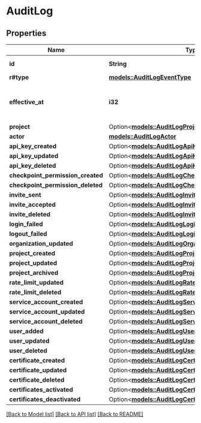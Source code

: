 # AuditLog

## Properties

Name | Type | Description | Notes
------------ | ------------- | ------------- | -------------
**id** | **String** | The ID of this log. | 
**r#type** | [**models::AuditLogEventType**](AuditLogEventType.md) |  | 
**effective_at** | **i32** | The Unix timestamp (in seconds) of the event. | 
**project** | Option<[**models::AuditLogProject**](AuditLog_project.md)> |  | [optional]
**actor** | [**models::AuditLogActor**](AuditLogActor.md) |  | 
**api_key_created** | Option<[**models::AuditLogApiKeyCreated**](AuditLog_api_key_created.md)> |  | [optional]
**api_key_updated** | Option<[**models::AuditLogApiKeyUpdated**](AuditLog_api_key_updated.md)> |  | [optional]
**api_key_deleted** | Option<[**models::AuditLogApiKeyDeleted**](AuditLog_api_key_deleted.md)> |  | [optional]
**checkpoint_permission_created** | Option<[**models::AuditLogCheckpointPermissionCreated**](AuditLog_checkpoint_permission_created.md)> |  | [optional]
**checkpoint_permission_deleted** | Option<[**models::AuditLogCheckpointPermissionDeleted**](AuditLog_checkpoint_permission_deleted.md)> |  | [optional]
**invite_sent** | Option<[**models::AuditLogInviteSent**](AuditLog_invite_sent.md)> |  | [optional]
**invite_accepted** | Option<[**models::AuditLogInviteAccepted**](AuditLog_invite_accepted.md)> |  | [optional]
**invite_deleted** | Option<[**models::AuditLogInviteAccepted**](AuditLog_invite_accepted.md)> |  | [optional]
**login_failed** | Option<[**models::AuditLogLoginFailed**](AuditLog_login_failed.md)> |  | [optional]
**logout_failed** | Option<[**models::AuditLogLoginFailed**](AuditLog_login_failed.md)> |  | [optional]
**organization_updated** | Option<[**models::AuditLogOrganizationUpdated**](AuditLog_organization_updated.md)> |  | [optional]
**project_created** | Option<[**models::AuditLogProjectCreated**](AuditLog_project_created.md)> |  | [optional]
**project_updated** | Option<[**models::AuditLogProjectUpdated**](AuditLog_project_updated.md)> |  | [optional]
**project_archived** | Option<[**models::AuditLogProjectArchived**](AuditLog_project_archived.md)> |  | [optional]
**rate_limit_updated** | Option<[**models::AuditLogRateLimitUpdated**](AuditLog_rate_limit_updated.md)> |  | [optional]
**rate_limit_deleted** | Option<[**models::AuditLogRateLimitDeleted**](AuditLog_rate_limit_deleted.md)> |  | [optional]
**service_account_created** | Option<[**models::AuditLogServiceAccountCreated**](AuditLog_service_account_created.md)> |  | [optional]
**service_account_updated** | Option<[**models::AuditLogServiceAccountUpdated**](AuditLog_service_account_updated.md)> |  | [optional]
**service_account_deleted** | Option<[**models::AuditLogServiceAccountDeleted**](AuditLog_service_account_deleted.md)> |  | [optional]
**user_added** | Option<[**models::AuditLogUserAdded**](AuditLog_user_added.md)> |  | [optional]
**user_updated** | Option<[**models::AuditLogUserUpdated**](AuditLog_user_updated.md)> |  | [optional]
**user_deleted** | Option<[**models::AuditLogUserDeleted**](AuditLog_user_deleted.md)> |  | [optional]
**certificate_created** | Option<[**models::AuditLogCertificateCreated**](AuditLog_certificate_created.md)> |  | [optional]
**certificate_updated** | Option<[**models::AuditLogCertificateCreated**](AuditLog_certificate_created.md)> |  | [optional]
**certificate_deleted** | Option<[**models::AuditLogCertificateDeleted**](AuditLog_certificate_deleted.md)> |  | [optional]
**certificates_activated** | Option<[**models::AuditLogCertificatesActivated**](AuditLog_certificates_activated.md)> |  | [optional]
**certificates_deactivated** | Option<[**models::AuditLogCertificatesActivated**](AuditLog_certificates_activated.md)> |  | [optional]

[[Back to Model list]](../README.md#documentation-for-models) [[Back to API list]](../README.md#documentation-for-api-endpoints) [[Back to README]](../README.md)


